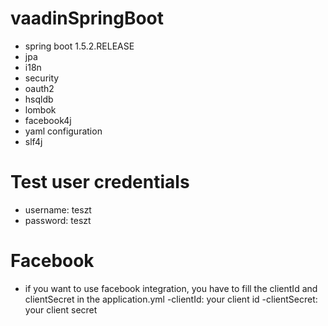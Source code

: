 # vaadinSpringBoot
- spring boot 1.5.2.RELEASE
- jpa
- i18n
- security
- oauth2
- hsqldb
- lombok
- facebook4j
- yaml configuration
- slf4j

# Test user credentials
- username: teszt
- password: teszt

# Facebook
- if you want to use facebook integration, you have to fill the clientId and clientSecret in the application.yml
    -clientId: your client id
    -clientSecret: your client secret
